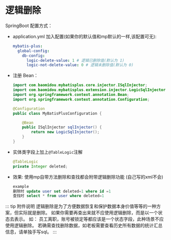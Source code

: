 # 逻辑删除

SpringBoot 配置方式：

- application.yml 加入配置(如果你的默认值和mp默认的一样,该配置可无):

  ```yaml
  mybatis-plus:
    global-config:
      db-config:
        logic-delete-value: 1 # 逻辑已删除值(默认为 1)
        logic-not-delete-value: 0 # 逻辑未删除值(默认为 0)
  ```

- 注册 Bean：

  ```java
  import com.baomidou.mybatisplus.core.injector.ISqlInjector;
  import com.baomidou.mybatisplus.extension.injector.LogicSqlInjector;
  import org.springframework.context.annotation.Bean;
  import org.springframework.context.annotation.Configuration;

  @Configuration
  public class MyBatisPlusConfiguration {

      @Bean
      public ISqlInjector sqlInjector() {
          return new LogicSqlInjector();
      }
  }
  ```

- 实体类字段上加上`@TableLogic`注解

  ``` java
  @TableLogic
  private Integer deleted;
  ```
  
- 效果: 使用mp自带方法删除和查找都会附带逻辑删除功能 (自己写的xml不会)

  ``` sql
  example
  删除时 update user set deleted=1 where id =1
  查找时 select * from user where deleted=1
  ```
  
::: tip 附件说明
逻辑删除是为了方便数据恢复和保护数据本身价值等等的一种方案，但实际就是删除。
如果你需要再查出来就不应使用逻辑删除，而是以一个状态去表示。
如： 员工离职，账号被锁定等都应该是一个状态字段，此种场景不应使用逻辑删除。
若确需查找删除数据，如老板需要查看历史所有数据的统计汇总信息，请单独手写sql。
:::
